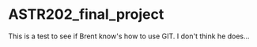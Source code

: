 # ASTR202_final_project

This is a test to see if Brent know's how to use GIT. I don't think he does... 
